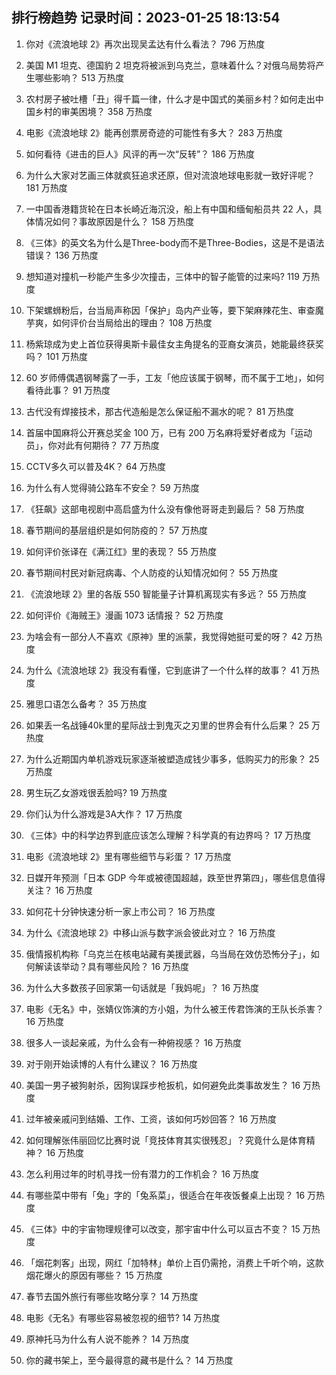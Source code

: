 
## 排行榜趋势 记录时间：2023-01-25 18:13:54
  
  1. 你对《流浪地球 2》再次出现吴孟达有什么看法？ 796 万热度
    
  2. 美国 M1 坦克、德国豹 2 坦克将被派到乌克兰，意味着什么？对俄乌局势将产生哪些影响？ 513 万热度
    
  3. 农村房子被吐槽「丑」得千篇一律，什么才是中国式的美丽乡村？如何走出中国乡村的审美困境？ 358 万热度
    
  4. 电影《流浪地球 2》能再创票房奇迹的可能性有多大？ 283 万热度
    
  5. 如何看待《进击的巨人》风评的再一次“反转”？ 186 万热度
    
  6. 为什么大家对艺画三体就疯狂追求还原，但对流浪地球电影就一致好评呢？ 181 万热度
    
  7. 一中国香港籍货轮在日本长崎近海沉没，船上有中国和缅甸船员共 22 人，具体情况如何？事故原因是什么？ 158 万热度
    
  8. 《三体》的英文名为什么是Three-body而不是Three-Bodies，这是不是语法错误？ 136 万热度
    
  9. 想知道对撞机一秒能产生多少次撞击，三体中的智子能管的过来吗? 119 万热度
    
  10. 下架螺蛳粉后，台当局声称因「保护」岛内产业等，要下架麻辣花生、审查魔芋爽，如何评价台当局给出的理由？ 108 万热度
    
  11. 杨紫琼成为史上首位获得奥斯卡最佳女主角提名的亚裔女演员，她能最终获奖吗？ 101 万热度
    
  12. 60 岁师傅偶遇钢琴露了一手，工友「他应该属于钢琴，而不属于工地」，如何看待此事？ 91 万热度
    
  13. 古代没有焊接技术，那古代造船是怎么保证船不漏水的呢？ 81 万热度
    
  14. 首届中国麻将公开赛总奖金 100 万，已有 200 万名麻将爱好者成为「运动员」，你对此有何期待？ 77 万热度
    
  15. CCTV多久可以普及4K？ 64 万热度
    
  16. 为什么有人觉得骑公路车不安全？ 59 万热度
    
  17. 《狂飙》这部电视剧中高启盛为什么没有像他哥哥走到最后？ 58 万热度
    
  18. 春节期间的基层组织是如何防疫的？ 57 万热度
    
  19. 如何评价张译在《满江红》里的表现？ 55 万热度
    
  20. 春节期间村民对新冠病毒、个人防疫的认知情况如何？ 55 万热度
    
  21. 《流浪地球 2》里的各版 550 智能量子计算机离现实有多远？ 55 万热度
    
  22. 如何评价《海贼王》漫画 1073 话情报？ 52 万热度
    
  23. 为啥会有一部分人不喜欢《原神》里的派蒙，我觉得她挺可爱的呀？ 42 万热度
    
  24. 为什么《流浪地球 2》我没有看懂，它到底讲了一个什么样的故事？ 41 万热度
    
  25. 雅思口语怎么备考？ 35 万热度
    
  26. 如果丢一名战锤40k里的星际战士到鬼灭之刃里的世界会有什么后果？ 25 万热度
    
  27. 为什么近期国内单机游戏玩家逐渐被塑造成钱少事多，低购买力的形象？ 25 万热度
    
  28. 男生玩乙女游戏很丢脸吗? 19 万热度
    
  29. 你们认为什么游戏是3A大作？ 17 万热度
    
  30. 《三体》中的科学边界到底应该怎么理解？科学真的有边界吗？ 17 万热度
    
  31. 电影《流浪地球 2》里有哪些细节与彩蛋？ 17 万热度
    
  32. 日媒开年预测「日本 GDP 今年或被德国超越，跌至世界第四」，哪些信息值得关注？ 16 万热度
    
  33. 如何花十分钟快速分析一家上市公司？ 16 万热度
    
  34. 为什么《流浪地球 2》中移山派与数字派会彼此对立？ 16 万热度
    
  35. 俄情报机构称「乌克兰在核电站藏有美援武器，乌当局在效仿恐怖分子」，如何解读该举动？具有哪些风险？ 16 万热度
    
  36. 为什么大多数孩子回家第一句话就是「我妈呢」？ 16 万热度
    
  37. 电影《无名》中，张婧仪饰演的方小姐，为什么被王传君饰演的王队长杀害？ 16 万热度
    
  38. 很多人一谈起亲戚，为什么会有一种俯视感？ 16 万热度
    
  39. 对于刚开始读博的人有什么建议？ 16 万热度
    
  40. 美国一男子被狗射杀，因狗误踩步枪扳机，如何避免此类事故发生？ 16 万热度
    
  41. 过年被亲戚问到结婚、工作、工资，该如何巧妙回答？ 16 万热度
    
  42. 如何理解张伟丽回忆比赛时说「竞技体育其实很残忍」？究竟什么是体育精神？ 16 万热度
    
  43. 怎么利用过年的时机寻找一份有潜力的工作机会？ 16 万热度
    
  44. 有哪些菜中带有「兔」字的「兔系菜」，很适合在年夜饭餐桌上出现？ 16 万热度
    
  45. 《三体》中的宇宙物理规律可以改变，那宇宙中什么可以亘古不变？ 15 万热度
    
  46. 「烟花刺客」出现，网红「加特林」单价上百仍需抢，消费上千听个响，这款烟花爆火的原因有哪些？ 15 万热度
    
  47. 春节去国外旅行有哪些攻略分享？ 14 万热度
    
  48. 电影《无名》有哪些容易被忽视的细节? 14 万热度
    
  49. 原神托马为什么有人说不能养？ 14 万热度
    
  50. 你的藏书架上，至今最得意的藏书是什么？ 14 万热度
    